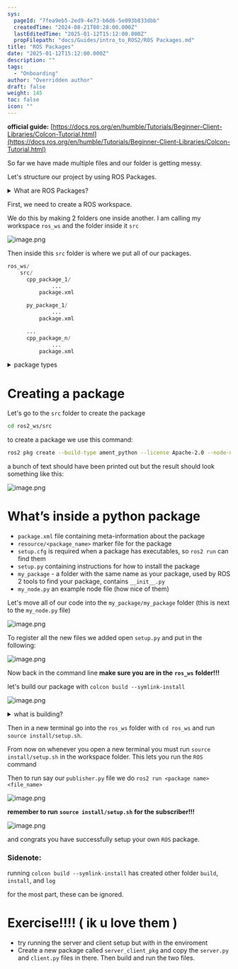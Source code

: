 ```yaml
---
sys:
  pageId: "7fea9eb5-2ed9-4e73-b6d6-5e093b833dbb"
  createdTime: "2024-08-21T00:28:00.000Z"
  lastEditedTime: "2025-01-12T15:12:00.000Z"
  propFilepath: "docs/Guides/intro_to_ROS2/ROS Packages.md"
title: "ROS Packages"
date: "2025-01-12T15:12:00.000Z"
description: ""
tags:
  - "Onboarding"
author: "Overridden author"
draft: false
weight: 145
toc: false
icon: ""
---
```


**official guide:** [https://docs.ros.org/en/humble/Tutorials/Beginner-Client-Libraries/Colcon-Tutorial.html](https://docs.ros.org/en/humble/Tutorials/Beginner-Client-Libraries/Colcon-Tutorial.html)

So far we have made multiple files and our folder is getting messy.

Let's structure our project by using ROS Packages.

<details>

<summary>What are ROS Packages?</summary>

ROS Packages are, as the name implies, packages of code that are highly sharable between ROS developers.

They consist of a folder, `package.xml` file, and source code

```python
      cpp_package_1/
		      ... imagine much code files here ..
          package.xml
```

</details>

First, we need to create a ROS workspace.

We do this by making 2 folders one inside another. I am calling my workspace `ros_ws` and the folder inside it `src`

![image.png](https://prod-files-secure.s3.us-west-2.amazonaws.com/d518164a-d88e-44d1-a4ee-3adb3bd8bce0/70706947-fd18-4537-a67b-e12946812d31/image.png?X-Amz-Algorithm=AWS4-HMAC-SHA256&X-Amz-Content-Sha256=UNSIGNED-PAYLOAD&X-Amz-Credential=ASIAZI2LB466WLPUHTLJ%2F20250505%2Fus-west-2%2Fs3%2Faws4_request&X-Amz-Date=20250505T190558Z&X-Amz-Expires=3600&X-Amz-Security-Token=IQoJb3JpZ2luX2VjEIv%2F%2F%2F%2F%2F%2F%2F%2F%2F%2FwEaCXVzLXdlc3QtMiJHMEUCIAbaueG4uG2M8nfMBltBIw21SOD3PTU2MIm3HLJZg4SWAiEA7HJY%2FbI5WDuRAjUTnZqtkca1ziSpq8p9cDYr3mx0sewq%2FwMINBAAGgw2Mzc0MjMxODM4MDUiDFtQtFabZtfRndVn6ircAwreEJAaCNoHgoLOwRIjKASEA7unULZqOtrihDfy6%2BGM0pC40nuqDyBC0LlI0OZUvZpI3IYV6EgimwQ0ZeBNDBh87k5G%2BPugebiuErijMjUPqUs4rKknVoj0v0ajkMS8KGQcDm2sx8DyUAQuR6WjK9%2FavXM0QfRUe7fYv9WtT37bEGBfgz3Eiuk0DkD2Bd9EHLELkr6NxLlNKaoRamatCRDAHZ9aK6Ce%2F7Pg3NNLBBFLpSnb%2BT90K8MpUPlRx8OZCqUso20qmAjCLI4x1E40OkfhxbIb8dU3TXUvGrcIUNZw12BGQEx%2FlzkAqY7y8rCHHF%2BPu4cHI98rf%2FgfSTF2ijybuAyjcU4%2BWakFfsl9E%2FnDh4xnPjcC5PLtyM3tOqwZ7Ip3PQa7cDyhUWIGr%2F0uu69F4OOOnTS9SFREgS36WrlrkAu%2FkrGMpAHUKPGA%2F8kBSOt0qZNedFGeB4CcfXSUMX2cW249HzbnOIlnWz2%2BktBZwT3m3ObA9lq8%2F0%2BJWkry7ES2KJq6J9sBkofs%2B%2B2xvpWteLsmvF3jmIlbhei0LDBBeg7muHSteLtNqVDmoqAi4IlN%2FpJrjy5fhrzhf9cz%2BnMUNN6BuE5ipheZLzQdtspp9TQ0H2rXbalDdQ9pMJ2W5MAGOqUBFGUguTTRboy22dvffo8GlfKa7pKlACbKiTeT3ELuGOzBBee8I6UwpGotx4Xs31VeZ2ky4d7y5zwEz7HhK2k552uk5PFrzm%2F11%2BZvZC8QgXl6bY8%2B8WGeV%2Bvinadg0ti2tkdyvjWnd8mwDhaQVzMmUiZ82aFcnr%2FyNQQQK4CeczqWZul0gks0YzzP28zQpYqlLknm2t54IgyXQ5j1FpuMcJM%2Bppo8&X-Amz-Signature=177f0722da531242ba18149bd1d51bef9a94f1c8e68938492e433041328920d9&X-Amz-SignedHeaders=host&x-id=GetObject)

Then inside this `src` folder is where we put all of our packages.

```python
ros_ws/
    src/
      cpp_package_1/
		      ...
          package.xml

      py_package_1/
		      ...
          package.xml

      ...
      cpp_package_n/
		      ...
          package.xml

```

<details>

<summary>package types</summary>

packages can be either `C++` or python.

the intern file structure is different for each but for this guide we will stick to creating python packages

</details>

# Creating a package

Let's go to the `src` folder to create the package

```bash
cd ros2_ws/src
```

to create a package we use this command:

```bash
ros2 pkg create --build-type ament_python --license Apache-2.0 --node-name my_node my_package
```

a bunch of text should have been printed out but the result should look something like this:

![image.png](https://prod-files-secure.s3.us-west-2.amazonaws.com/d518164a-d88e-44d1-a4ee-3adb3bd8bce0/e6cf1e3f-8512-4a3e-b131-079f800bf3e8/image.png?X-Amz-Algorithm=AWS4-HMAC-SHA256&X-Amz-Content-Sha256=UNSIGNED-PAYLOAD&X-Amz-Credential=ASIAZI2LB466WLPUHTLJ%2F20250505%2Fus-west-2%2Fs3%2Faws4_request&X-Amz-Date=20250505T190558Z&X-Amz-Expires=3600&X-Amz-Security-Token=IQoJb3JpZ2luX2VjEIv%2F%2F%2F%2F%2F%2F%2F%2F%2F%2FwEaCXVzLXdlc3QtMiJHMEUCIAbaueG4uG2M8nfMBltBIw21SOD3PTU2MIm3HLJZg4SWAiEA7HJY%2FbI5WDuRAjUTnZqtkca1ziSpq8p9cDYr3mx0sewq%2FwMINBAAGgw2Mzc0MjMxODM4MDUiDFtQtFabZtfRndVn6ircAwreEJAaCNoHgoLOwRIjKASEA7unULZqOtrihDfy6%2BGM0pC40nuqDyBC0LlI0OZUvZpI3IYV6EgimwQ0ZeBNDBh87k5G%2BPugebiuErijMjUPqUs4rKknVoj0v0ajkMS8KGQcDm2sx8DyUAQuR6WjK9%2FavXM0QfRUe7fYv9WtT37bEGBfgz3Eiuk0DkD2Bd9EHLELkr6NxLlNKaoRamatCRDAHZ9aK6Ce%2F7Pg3NNLBBFLpSnb%2BT90K8MpUPlRx8OZCqUso20qmAjCLI4x1E40OkfhxbIb8dU3TXUvGrcIUNZw12BGQEx%2FlzkAqY7y8rCHHF%2BPu4cHI98rf%2FgfSTF2ijybuAyjcU4%2BWakFfsl9E%2FnDh4xnPjcC5PLtyM3tOqwZ7Ip3PQa7cDyhUWIGr%2F0uu69F4OOOnTS9SFREgS36WrlrkAu%2FkrGMpAHUKPGA%2F8kBSOt0qZNedFGeB4CcfXSUMX2cW249HzbnOIlnWz2%2BktBZwT3m3ObA9lq8%2F0%2BJWkry7ES2KJq6J9sBkofs%2B%2B2xvpWteLsmvF3jmIlbhei0LDBBeg7muHSteLtNqVDmoqAi4IlN%2FpJrjy5fhrzhf9cz%2BnMUNN6BuE5ipheZLzQdtspp9TQ0H2rXbalDdQ9pMJ2W5MAGOqUBFGUguTTRboy22dvffo8GlfKa7pKlACbKiTeT3ELuGOzBBee8I6UwpGotx4Xs31VeZ2ky4d7y5zwEz7HhK2k552uk5PFrzm%2F11%2BZvZC8QgXl6bY8%2B8WGeV%2Bvinadg0ti2tkdyvjWnd8mwDhaQVzMmUiZ82aFcnr%2FyNQQQK4CeczqWZul0gks0YzzP28zQpYqlLknm2t54IgyXQ5j1FpuMcJM%2Bppo8&X-Amz-Signature=3cdb6f0e2872bbd5870d8870347c757ad75100bb1271ae7707e78894f383aba3&X-Amz-SignedHeaders=host&x-id=GetObject)

# What’s inside a python package

- `package.xml` file containing meta-information about the package
- `resource/<package_name>` marker file for the package
- `setup.cfg` is required when a package has executables, so `ros2 run` can find them
- `setup.py` containing instructions for how to install the package
- `my_package` - a folder with the same name as your package, used by ROS 2 tools to find your package, contains `__init__.py`
- `my_node.py` an example node file (how nice of them)

Let's move all of our code into the `my_package/my_package` folder (this is next to the `my_node.py` file)

![image.png](https://prod-files-secure.s3.us-west-2.amazonaws.com/d518164a-d88e-44d1-a4ee-3adb3bd8bce0/9ce58f11-0da9-4d3e-b86d-506a9685d378/image.png?X-Amz-Algorithm=AWS4-HMAC-SHA256&X-Amz-Content-Sha256=UNSIGNED-PAYLOAD&X-Amz-Credential=ASIAZI2LB466WLPUHTLJ%2F20250505%2Fus-west-2%2Fs3%2Faws4_request&X-Amz-Date=20250505T190558Z&X-Amz-Expires=3600&X-Amz-Security-Token=IQoJb3JpZ2luX2VjEIv%2F%2F%2F%2F%2F%2F%2F%2F%2F%2FwEaCXVzLXdlc3QtMiJHMEUCIAbaueG4uG2M8nfMBltBIw21SOD3PTU2MIm3HLJZg4SWAiEA7HJY%2FbI5WDuRAjUTnZqtkca1ziSpq8p9cDYr3mx0sewq%2FwMINBAAGgw2Mzc0MjMxODM4MDUiDFtQtFabZtfRndVn6ircAwreEJAaCNoHgoLOwRIjKASEA7unULZqOtrihDfy6%2BGM0pC40nuqDyBC0LlI0OZUvZpI3IYV6EgimwQ0ZeBNDBh87k5G%2BPugebiuErijMjUPqUs4rKknVoj0v0ajkMS8KGQcDm2sx8DyUAQuR6WjK9%2FavXM0QfRUe7fYv9WtT37bEGBfgz3Eiuk0DkD2Bd9EHLELkr6NxLlNKaoRamatCRDAHZ9aK6Ce%2F7Pg3NNLBBFLpSnb%2BT90K8MpUPlRx8OZCqUso20qmAjCLI4x1E40OkfhxbIb8dU3TXUvGrcIUNZw12BGQEx%2FlzkAqY7y8rCHHF%2BPu4cHI98rf%2FgfSTF2ijybuAyjcU4%2BWakFfsl9E%2FnDh4xnPjcC5PLtyM3tOqwZ7Ip3PQa7cDyhUWIGr%2F0uu69F4OOOnTS9SFREgS36WrlrkAu%2FkrGMpAHUKPGA%2F8kBSOt0qZNedFGeB4CcfXSUMX2cW249HzbnOIlnWz2%2BktBZwT3m3ObA9lq8%2F0%2BJWkry7ES2KJq6J9sBkofs%2B%2B2xvpWteLsmvF3jmIlbhei0LDBBeg7muHSteLtNqVDmoqAi4IlN%2FpJrjy5fhrzhf9cz%2BnMUNN6BuE5ipheZLzQdtspp9TQ0H2rXbalDdQ9pMJ2W5MAGOqUBFGUguTTRboy22dvffo8GlfKa7pKlACbKiTeT3ELuGOzBBee8I6UwpGotx4Xs31VeZ2ky4d7y5zwEz7HhK2k552uk5PFrzm%2F11%2BZvZC8QgXl6bY8%2B8WGeV%2Bvinadg0ti2tkdyvjWnd8mwDhaQVzMmUiZ82aFcnr%2FyNQQQK4CeczqWZul0gks0YzzP28zQpYqlLknm2t54IgyXQ5j1FpuMcJM%2Bppo8&X-Amz-Signature=3a77fb90eb622d874b4eeb664110747c028220052d74ca847f92023ff69211ef&X-Amz-SignedHeaders=host&x-id=GetObject)

To register all the new files we added open `setup.py` and put in the following:

![image.png](https://prod-files-secure.s3.us-west-2.amazonaws.com/d518164a-d88e-44d1-a4ee-3adb3bd8bce0/1cd7c262-4cae-4496-9d75-c178537d24a2/image.png?X-Amz-Algorithm=AWS4-HMAC-SHA256&X-Amz-Content-Sha256=UNSIGNED-PAYLOAD&X-Amz-Credential=ASIAZI2LB466WLPUHTLJ%2F20250505%2Fus-west-2%2Fs3%2Faws4_request&X-Amz-Date=20250505T190558Z&X-Amz-Expires=3600&X-Amz-Security-Token=IQoJb3JpZ2luX2VjEIv%2F%2F%2F%2F%2F%2F%2F%2F%2F%2FwEaCXVzLXdlc3QtMiJHMEUCIAbaueG4uG2M8nfMBltBIw21SOD3PTU2MIm3HLJZg4SWAiEA7HJY%2FbI5WDuRAjUTnZqtkca1ziSpq8p9cDYr3mx0sewq%2FwMINBAAGgw2Mzc0MjMxODM4MDUiDFtQtFabZtfRndVn6ircAwreEJAaCNoHgoLOwRIjKASEA7unULZqOtrihDfy6%2BGM0pC40nuqDyBC0LlI0OZUvZpI3IYV6EgimwQ0ZeBNDBh87k5G%2BPugebiuErijMjUPqUs4rKknVoj0v0ajkMS8KGQcDm2sx8DyUAQuR6WjK9%2FavXM0QfRUe7fYv9WtT37bEGBfgz3Eiuk0DkD2Bd9EHLELkr6NxLlNKaoRamatCRDAHZ9aK6Ce%2F7Pg3NNLBBFLpSnb%2BT90K8MpUPlRx8OZCqUso20qmAjCLI4x1E40OkfhxbIb8dU3TXUvGrcIUNZw12BGQEx%2FlzkAqY7y8rCHHF%2BPu4cHI98rf%2FgfSTF2ijybuAyjcU4%2BWakFfsl9E%2FnDh4xnPjcC5PLtyM3tOqwZ7Ip3PQa7cDyhUWIGr%2F0uu69F4OOOnTS9SFREgS36WrlrkAu%2FkrGMpAHUKPGA%2F8kBSOt0qZNedFGeB4CcfXSUMX2cW249HzbnOIlnWz2%2BktBZwT3m3ObA9lq8%2F0%2BJWkry7ES2KJq6J9sBkofs%2B%2B2xvpWteLsmvF3jmIlbhei0LDBBeg7muHSteLtNqVDmoqAi4IlN%2FpJrjy5fhrzhf9cz%2BnMUNN6BuE5ipheZLzQdtspp9TQ0H2rXbalDdQ9pMJ2W5MAGOqUBFGUguTTRboy22dvffo8GlfKa7pKlACbKiTeT3ELuGOzBBee8I6UwpGotx4Xs31VeZ2ky4d7y5zwEz7HhK2k552uk5PFrzm%2F11%2BZvZC8QgXl6bY8%2B8WGeV%2Bvinadg0ti2tkdyvjWnd8mwDhaQVzMmUiZ82aFcnr%2FyNQQQK4CeczqWZul0gks0YzzP28zQpYqlLknm2t54IgyXQ5j1FpuMcJM%2Bppo8&X-Amz-Signature=b73946d9cf73a5cfd409ac9afe2a3cf55f406c60ac3415bbec5668c58f41ddf9&X-Amz-SignedHeaders=host&x-id=GetObject)

Now back in the command line **make sure you are in the** **`ros_ws`** **folder!!!**

let's build our package with `colcon build --symlink-install`

![image.png](https://prod-files-secure.s3.us-west-2.amazonaws.com/d518164a-d88e-44d1-a4ee-3adb3bd8bce0/2f2a0d27-b173-48fd-b189-5f5c0ce65619/image.png?X-Amz-Algorithm=AWS4-HMAC-SHA256&X-Amz-Content-Sha256=UNSIGNED-PAYLOAD&X-Amz-Credential=ASIAZI2LB466WLPUHTLJ%2F20250505%2Fus-west-2%2Fs3%2Faws4_request&X-Amz-Date=20250505T190558Z&X-Amz-Expires=3600&X-Amz-Security-Token=IQoJb3JpZ2luX2VjEIv%2F%2F%2F%2F%2F%2F%2F%2F%2F%2FwEaCXVzLXdlc3QtMiJHMEUCIAbaueG4uG2M8nfMBltBIw21SOD3PTU2MIm3HLJZg4SWAiEA7HJY%2FbI5WDuRAjUTnZqtkca1ziSpq8p9cDYr3mx0sewq%2FwMINBAAGgw2Mzc0MjMxODM4MDUiDFtQtFabZtfRndVn6ircAwreEJAaCNoHgoLOwRIjKASEA7unULZqOtrihDfy6%2BGM0pC40nuqDyBC0LlI0OZUvZpI3IYV6EgimwQ0ZeBNDBh87k5G%2BPugebiuErijMjUPqUs4rKknVoj0v0ajkMS8KGQcDm2sx8DyUAQuR6WjK9%2FavXM0QfRUe7fYv9WtT37bEGBfgz3Eiuk0DkD2Bd9EHLELkr6NxLlNKaoRamatCRDAHZ9aK6Ce%2F7Pg3NNLBBFLpSnb%2BT90K8MpUPlRx8OZCqUso20qmAjCLI4x1E40OkfhxbIb8dU3TXUvGrcIUNZw12BGQEx%2FlzkAqY7y8rCHHF%2BPu4cHI98rf%2FgfSTF2ijybuAyjcU4%2BWakFfsl9E%2FnDh4xnPjcC5PLtyM3tOqwZ7Ip3PQa7cDyhUWIGr%2F0uu69F4OOOnTS9SFREgS36WrlrkAu%2FkrGMpAHUKPGA%2F8kBSOt0qZNedFGeB4CcfXSUMX2cW249HzbnOIlnWz2%2BktBZwT3m3ObA9lq8%2F0%2BJWkry7ES2KJq6J9sBkofs%2B%2B2xvpWteLsmvF3jmIlbhei0LDBBeg7muHSteLtNqVDmoqAi4IlN%2FpJrjy5fhrzhf9cz%2BnMUNN6BuE5ipheZLzQdtspp9TQ0H2rXbalDdQ9pMJ2W5MAGOqUBFGUguTTRboy22dvffo8GlfKa7pKlACbKiTeT3ELuGOzBBee8I6UwpGotx4Xs31VeZ2ky4d7y5zwEz7HhK2k552uk5PFrzm%2F11%2BZvZC8QgXl6bY8%2B8WGeV%2Bvinadg0ti2tkdyvjWnd8mwDhaQVzMmUiZ82aFcnr%2FyNQQQK4CeczqWZul0gks0YzzP28zQpYqlLknm2t54IgyXQ5j1FpuMcJM%2Bppo8&X-Amz-Signature=be6863177f40ac50e1c688368d35f13336abcd7002a3f7b9ec177db8af6809ac&X-Amz-SignedHeaders=host&x-id=GetObject)

<details>

<summary>what is building?</summary>

if you are a CS major at Rose-Hulman you will learn the answer to this in CSSE132

but TLDR; is it combines all the code files into one program that can be run easily 

</details>

Then in a new terminal go into the `ros_ws` folder with `cd ros_ws` and run `source install/setup.sh`. 

From now on whenever you open a new terminal you must run `source install/setup.sh` in the workspace folder. This lets you run the `ROS` command

Then to run say our `publisher.py` file we do `ros2 run <package name> <file_name>`

![image.png](https://prod-files-secure.s3.us-west-2.amazonaws.com/d518164a-d88e-44d1-a4ee-3adb3bd8bce0/4f4b1219-3a44-4632-aa0a-ce3471699f59/image.png?X-Amz-Algorithm=AWS4-HMAC-SHA256&X-Amz-Content-Sha256=UNSIGNED-PAYLOAD&X-Amz-Credential=ASIAZI2LB466WLPUHTLJ%2F20250505%2Fus-west-2%2Fs3%2Faws4_request&X-Amz-Date=20250505T190558Z&X-Amz-Expires=3600&X-Amz-Security-Token=IQoJb3JpZ2luX2VjEIv%2F%2F%2F%2F%2F%2F%2F%2F%2F%2FwEaCXVzLXdlc3QtMiJHMEUCIAbaueG4uG2M8nfMBltBIw21SOD3PTU2MIm3HLJZg4SWAiEA7HJY%2FbI5WDuRAjUTnZqtkca1ziSpq8p9cDYr3mx0sewq%2FwMINBAAGgw2Mzc0MjMxODM4MDUiDFtQtFabZtfRndVn6ircAwreEJAaCNoHgoLOwRIjKASEA7unULZqOtrihDfy6%2BGM0pC40nuqDyBC0LlI0OZUvZpI3IYV6EgimwQ0ZeBNDBh87k5G%2BPugebiuErijMjUPqUs4rKknVoj0v0ajkMS8KGQcDm2sx8DyUAQuR6WjK9%2FavXM0QfRUe7fYv9WtT37bEGBfgz3Eiuk0DkD2Bd9EHLELkr6NxLlNKaoRamatCRDAHZ9aK6Ce%2F7Pg3NNLBBFLpSnb%2BT90K8MpUPlRx8OZCqUso20qmAjCLI4x1E40OkfhxbIb8dU3TXUvGrcIUNZw12BGQEx%2FlzkAqY7y8rCHHF%2BPu4cHI98rf%2FgfSTF2ijybuAyjcU4%2BWakFfsl9E%2FnDh4xnPjcC5PLtyM3tOqwZ7Ip3PQa7cDyhUWIGr%2F0uu69F4OOOnTS9SFREgS36WrlrkAu%2FkrGMpAHUKPGA%2F8kBSOt0qZNedFGeB4CcfXSUMX2cW249HzbnOIlnWz2%2BktBZwT3m3ObA9lq8%2F0%2BJWkry7ES2KJq6J9sBkofs%2B%2B2xvpWteLsmvF3jmIlbhei0LDBBeg7muHSteLtNqVDmoqAi4IlN%2FpJrjy5fhrzhf9cz%2BnMUNN6BuE5ipheZLzQdtspp9TQ0H2rXbalDdQ9pMJ2W5MAGOqUBFGUguTTRboy22dvffo8GlfKa7pKlACbKiTeT3ELuGOzBBee8I6UwpGotx4Xs31VeZ2ky4d7y5zwEz7HhK2k552uk5PFrzm%2F11%2BZvZC8QgXl6bY8%2B8WGeV%2Bvinadg0ti2tkdyvjWnd8mwDhaQVzMmUiZ82aFcnr%2FyNQQQK4CeczqWZul0gks0YzzP28zQpYqlLknm2t54IgyXQ5j1FpuMcJM%2Bppo8&X-Amz-Signature=ae1cc7136c3fc91d59a309647b95f9842c95ba907a8257188f015b5e83fd87b7&X-Amz-SignedHeaders=host&x-id=GetObject)

**remember to run** **`source install/setup.sh`** **for the subscriber!!!**

![image.png](https://prod-files-secure.s3.us-west-2.amazonaws.com/d518164a-d88e-44d1-a4ee-3adb3bd8bce0/02121119-dad4-49ec-8356-c956108b4243/image.png?X-Amz-Algorithm=AWS4-HMAC-SHA256&X-Amz-Content-Sha256=UNSIGNED-PAYLOAD&X-Amz-Credential=ASIAZI2LB466WLPUHTLJ%2F20250505%2Fus-west-2%2Fs3%2Faws4_request&X-Amz-Date=20250505T190558Z&X-Amz-Expires=3600&X-Amz-Security-Token=IQoJb3JpZ2luX2VjEIv%2F%2F%2F%2F%2F%2F%2F%2F%2F%2FwEaCXVzLXdlc3QtMiJHMEUCIAbaueG4uG2M8nfMBltBIw21SOD3PTU2MIm3HLJZg4SWAiEA7HJY%2FbI5WDuRAjUTnZqtkca1ziSpq8p9cDYr3mx0sewq%2FwMINBAAGgw2Mzc0MjMxODM4MDUiDFtQtFabZtfRndVn6ircAwreEJAaCNoHgoLOwRIjKASEA7unULZqOtrihDfy6%2BGM0pC40nuqDyBC0LlI0OZUvZpI3IYV6EgimwQ0ZeBNDBh87k5G%2BPugebiuErijMjUPqUs4rKknVoj0v0ajkMS8KGQcDm2sx8DyUAQuR6WjK9%2FavXM0QfRUe7fYv9WtT37bEGBfgz3Eiuk0DkD2Bd9EHLELkr6NxLlNKaoRamatCRDAHZ9aK6Ce%2F7Pg3NNLBBFLpSnb%2BT90K8MpUPlRx8OZCqUso20qmAjCLI4x1E40OkfhxbIb8dU3TXUvGrcIUNZw12BGQEx%2FlzkAqY7y8rCHHF%2BPu4cHI98rf%2FgfSTF2ijybuAyjcU4%2BWakFfsl9E%2FnDh4xnPjcC5PLtyM3tOqwZ7Ip3PQa7cDyhUWIGr%2F0uu69F4OOOnTS9SFREgS36WrlrkAu%2FkrGMpAHUKPGA%2F8kBSOt0qZNedFGeB4CcfXSUMX2cW249HzbnOIlnWz2%2BktBZwT3m3ObA9lq8%2F0%2BJWkry7ES2KJq6J9sBkofs%2B%2B2xvpWteLsmvF3jmIlbhei0LDBBeg7muHSteLtNqVDmoqAi4IlN%2FpJrjy5fhrzhf9cz%2BnMUNN6BuE5ipheZLzQdtspp9TQ0H2rXbalDdQ9pMJ2W5MAGOqUBFGUguTTRboy22dvffo8GlfKa7pKlACbKiTeT3ELuGOzBBee8I6UwpGotx4Xs31VeZ2ky4d7y5zwEz7HhK2k552uk5PFrzm%2F11%2BZvZC8QgXl6bY8%2B8WGeV%2Bvinadg0ti2tkdyvjWnd8mwDhaQVzMmUiZ82aFcnr%2FyNQQQK4CeczqWZul0gks0YzzP28zQpYqlLknm2t54IgyXQ5j1FpuMcJM%2Bppo8&X-Amz-Signature=49665c1a4b2a2c09701b7611f331e957f5e12be54fb9b43459355d8857b94ad8&X-Amz-SignedHeaders=host&x-id=GetObject)

and congrats you have successfully setup your own `ROS` package.

### Sidenote:

running `colcon build --symlink-install` has created other folder `build`, `install`, and `log`

for the most part, these can be ignored.

# Exercise!!!! ( ik u love them )

- try running the server and client setup but with in the enviroment
- Create a new package called `server_client_pkg` and copy the `server.py` and `client.py` files in there. Then build and run the two files.
